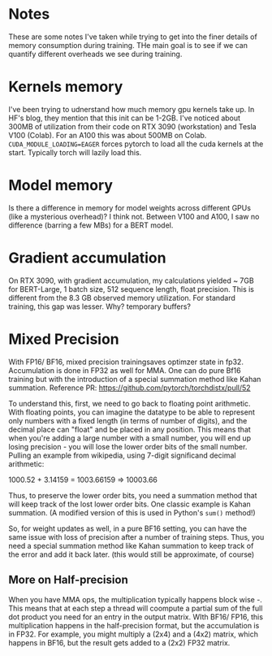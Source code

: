 # Notes
These are some notes I've taken while trying to get into the finer details of memory consumption during training. THe main goal is to see if we can quantify different overheads we see during training. 

# Kernels memory 
I've been trying to udnerstand how much memory gpu kernels take up. In  HF's blog, they mention that this init can be 1-2GB. I've noticed about 300MB of utilization from their code on RTX 3090 (workstation) and Tesla V100 (Colab). For an A100 this was about 500MB on Colab. 
`CUDA_MODULE_LOADING=EAGER` forces pytorch to load all the cuda kernels at the start. Typically torch will lazily load this. 

# Model memory
Is there a difference in memory for model weights across different GPUs (like a mysterious overhead)? I think not. Between V100 and A100, I saw no difference (barring a few MBs) for a BERT model. 


# Gradient accumulation
On RTX 3090, with gradient accumulation, my calculations yielded ~ 7GB for BERT-Large, 1 batch size, 512 sequence length, float precision. This is different from the 8.3 GB observed memory utilization. For standard training, this gap was lesser. Why? temporary buffers?


# Mixed Precision
With FP16/ BF16, mixed precision trainingsaves optimzer state in fp32. Accumulation is done in FP32 as well for MMA. One can do pure Bf16 training but with the introduction of a special summation method like Kahan summation. Reference PR: https://github.com/pytorch/torchdistx/pull/52 

To understand this, first, we need to go back to floating point arithmetic. With floating points, you can imagine the datatype to be able to represent only numbers with a fixed length (in terms of number of digits), and the decimal place can "float" and be placed in any position. This means that when you're adding a large number with a small number, you will end up losing precision - you will lose the lower order bits of the small number. Pulling an example from wikipedia, using 7-digit significand decimal arithmetic:

1000.52 + 3.14159 = 1003.66159 => 10003.66 

Thus, to preserve the lower order bits, you need a summation method that will keep track of the lost lower order bits. One classic example is Kahan summation. (A modified version of this is used in Python's `sum()` method!)

So, for weight updates as well, in a pure BF16 setting, you can have the same issue with loss of precision after a number of training steps. Thus, you need a special summation method like Kahan summation to keep track of the error and add it back later. (this would still be approximate, of course) 

## More on Half-precision

When you have MMA ops, the multiplication typically happens block wise -. This means that at each step a thread will coompute a partial sum of the full dot product you need for an entry in the output matrix. WIth BF16/ FP16, this multiplication happens in the half-precision format, but the accumulation is in FP32. For example, you might multiply a (2x4) and a (4x2) matrix, which happens in BF16, but the result gets added to a (2x2) FP32 matrix.

